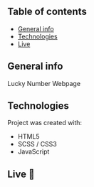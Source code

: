 ## Table of contents
* [General info](#general-info)
* [Technologies](#technologies)
* [Live](#live-star2)

## General info
Lucky Number Webpage

## Technologies
Project was created with:
* HTML5
* SCSS / CSS3
* JavaScript

## Live :star2:
